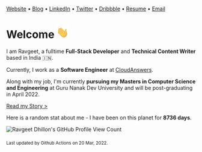[Website](https://www.ravgeet.in) &bull;
[Blog](https://blog.ravgeet.in/) &bull;
[LinkedIn](https://www.linkedin.com/in/ravgeetdhillon) &bull;
[Twitter](https://www.twitter.com/ravgeetdhillon) &bull;
[Dribbble](https://www.dribbble.com/ravgeetdhillon) &bull;
[Resume](https://www.ravgeet.in/resume/) &bull;
[Email](mailto:ravgeetdhillon@gmail.com)

# Welcome <img src="assets/wave.gif" width="32px">

I am Ravgeet, a fulltime **Full-Stack Developer** and **Technical Content Writer** based in India 🇮🇳.

Currently, I work as a **Software Engineer** at [CloudAnswers](https://cloudanswers.com).

Along with my job, I'm currently **pursuing my Masters in Computer Science and Engineering** at Guru Nanak Dev University and will be post-graduating in April 2022.

[Read my Story >](/story)

Here is a random stat about me - I have been on this planet for **8736 days**.

![Ravgeet Dhillon's GitHub Profile View Count](https://komarev.com/ghpvc/?username=ravgeetdhillon)

<sub>Last updated by Github Actions on 20 Mar, 2022.</sub>
